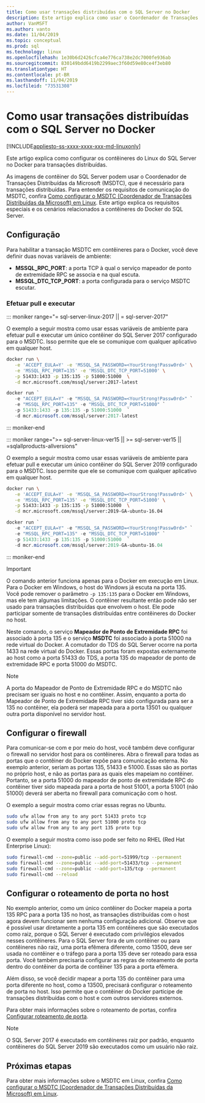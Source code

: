 ```yaml
---
title: Como usar transações distribuídas com o SQL Server no Docker
description: Este artigo explica como usar o Coordenador de Transações Distribuídas da Microsoft (MSDTC) para transações distribuídas em um contêiner do SQL Server no Docker.
author: VanMSFT
ms.author: vanto
ms.date: 11/04/2019
ms.topic: conceptual
ms.prod: sql
ms.technology: linux
ms.openlocfilehash: 1e30b6d2426cfca4e776ca738e2dc7000fe936ab
ms.sourcegitcommit: 830149bdd6419b2299aec3f60d59e80ce4f3eb80
ms.translationtype: HT
ms.contentlocale: pt-BR
ms.lasthandoff: 11/04/2019
ms.locfileid: "73531308"
---
```

# <a name="how-to-use-distributed-transactions-with-sql-server-on-docker"></a>Como usar transações distribuídas com o SQL Server no Docker

[!INCLUDE[appliesto-ss-xxxx-xxxx-xxx-md-linuxonly](../includes/appliesto-ss-xxxx-xxxx-xxx-md-linuxonly.md)]

Este artigo explica como configurar os contêineres do Linux do SQL Server no Docker para transações distribuídas.

As imagens de contêiner do SQL Server podem usar o Coordenador de Transações Distribuídas da Microsoft (MSDTC), que é necessário para transações distribuídas. Para entender os requisitos de comunicação do MSDTC, confira [Como configurar o MSDTC (Coordenador de Transações Distribuídas da Microsoft) em Linux](sql-server-linux-configure-msdtc.md). Este artigo explica os requisitos especiais e os cenários relacionados a contêineres do Docker do SQL Server.

## <a name="configuration"></a>Configuração

Para habilitar a transação MSDTC em contêineres para o Docker, você deve definir duas novas variáveis de ambiente:

- **MSSQL_RPC_PORT**: a porta TCP à qual o serviço mapeador de ponto de extremidade RPC se associa e na qual escuta.  
- **MSSQL_DTC_TCP_PORT**: a porta configurada para o serviço MSDTC escutar.

### <a name="pull-and-run"></a>Efetuar pull e executar

<!--SQL Server 2017 on Linux -->
::: moniker range="= sql-server-linux-2017 || = sql-server-2017"

O exemplo a seguir mostra como usar essas variáveis de ambiente para efetuar pull e executar um único contêiner do SQL Server 2017 configurado para o MSDTC. Isso permite que ele se comunique com qualquer aplicativo em qualquer host.

```bash
docker run \
   -e 'ACCEPT_EULA=Y' -e 'MSSQL_SA_PASSWORD=<YourStrong!Passw0rd>' \
   -e 'MSSQL_RPC_PORT=135' -e 'MSSQL_DTC_TCP_PORT=51000' \
   -p 51433:1433 -p 135:135 -p 51000:51000  \
   -d mcr.microsoft.com/mssql/server:2017-latest
```

```PowerShell
docker run `
   -e "ACCEPT_EULA=Y" -e "MSSQL_SA_PASSWORD=<YourStrong!Passw0rd>" `
   -e "MSSQL_RPC_PORT=135" -e "MSSQL_DTC_TCP_PORT=51000" `
   -p 51433:1433 -p 135:135 -p 51000:51000  `
   -d mcr.microsoft.com/mssql/server:2017-latest
```

::: moniker-end
<!--SQL Server 2019 on Linux-->
::: moniker range=">= sql-server-linux-ver15 || >= sql-server-ver15 || =sqlallproducts-allversions"

O exemplo a seguir mostra como usar essas variáveis de ambiente para efetuar pull e executar um único contêiner do SQL Server 2019 configurado para o MSDTC. Isso permite que ele se comunique com qualquer aplicativo em qualquer host.

```bash
docker run \
   -e 'ACCEPT_EULA=Y' -e 'MSSQL_SA_PASSWORD=<YourStrong!Passw0rd>' \
   -e 'MSSQL_RPC_PORT=135' -e 'MSSQL_DTC_TCP_PORT=51000' \
   -p 51433:1433 -p 135:135 -p 51000:51000  \
   -d mcr.microsoft.com/mssql/server:2019-GA-ubuntu-16.04
```

```PowerShell
docker run `
   -e "ACCEPT_EULA=Y" -e "MSSQL_SA_PASSWORD=<YourStrong!Passw0rd>" `
   -e "MSSQL_RPC_PORT=135" -e "MSSQL_DTC_TCP_PORT=51000" `
   -p 51433:1433 -p 135:135 -p 51000:51000  `
   -d mcr.microsoft.com/mssql/server:2019-GA-ubuntu-16.04
```

::: moniker-end

> [!IMPORTANT]
> O comando anterior funciona apenas para o Docker em execução em Linux. Para o Docker em Windows, o host do Windows já escuta na porta 135. Você pode remover o parâmetro `-p 135:135` para o Docker em Windows, mas ele tem algumas limitações. O contêiner resultante então pode não ser usado para transações distribuídas que envolvem o host. Ele pode participar somente de transações distribuídas entre contêineres do Docker no host.

Neste comando, o serviço **Mapeador de Ponto de Extremidade RPC** foi associado à porta 135 e o serviço **MSDTC** foi associado à porta 51000 na rede virtual do Docker. A comutador do TDS do SQL Server ocorre na porta 1433 na rede virtual do Docker. Essas portas foram expostas externamente ao host como a porta 51433 do TDS, a porta 135 do mapeador de ponto de extremidade RPC e porta 51000 do MSDTC.

> [!NOTE]
> A porta do Mapeador de Ponto de Extremidade RPC e do MSDTC não precisam ser iguais no host e no contêiner. Assim, enquanto a porta do Mapeador de Ponto de Extremidade RPC tiver sido configurada para ser a 135 no contêiner, ela poderá ser mapeada para a porta 13501 ou qualquer outra porta disponível no servidor host.

## <a name="configure-the-firewall"></a>Configurar o firewall

Para comunicar-se com e por meio do host, você também deve configurar o firewall no servidor host para os contêineres. Abra o firewall para todas as portas que o contêiner do Docker expõe para comunicação externa. No exemplo anterior, seriam as portas 135, 51433 e 51000. Essas são as portas no próprio host, e não as portas para as quais eles mapeiam no contêiner. Portanto, se a porta 51000 do mapeador de ponto de extremidade RPC do contêiner tiver sido mapeada para a porta de host 51001, a porta 51001 (não 51000) deverá ser aberta no firewall para comunicação com o host.  

O exemplo a seguir mostra como criar essas regras no Ubuntu.

```bash
sudo ufw allow from any to any port 51433 proto tcp
sudo ufw allow from any to any port 51000 proto tcp
sudo ufw allow from any to any port 135 proto tcp
```

O exemplo a seguir mostra como isso pode ser feito no RHEL (Red Hat Enterprise Linux):

```bash
sudo firewall-cmd --zone=public --add-port=51999/tcp --permanent
sudo firewall-cmd --zone=public --add-port=51433/tcp --permanent
sudo firewall-cmd --zone=public --add-port=135/tcp --permanent
sudo firewall-cmd --reload
```

## <a name="configure-port-routing-on-the-host"></a>Configurar o roteamento de porta no host

No exemplo anterior, como um único contêiner do Docker mapeia a porta 135 RPC para a porta 135 no host, as transações distribuídas com o host agora devem funcionar sem nenhuma configuração adicional. Observe que é possível usar diretamente a porta 135 em contêineres que são executados como raiz, porque o SQL Server é executado com privilégios elevados nesses contêineres. Para o SQL Server fora de um contêiner ou para contêineres não raiz, uma porta efêmera diferente, como 13500, deve ser usada no contêiner e o tráfego para a porta 135 deve ser roteado para essa porta. Você também precisaria configurar as regras de roteamento de porta dentro do contêiner da porta de contêiner 135 para a porta efêmera.

Além disso, se você decidir mapear a porta 135 do contêiner para uma porta diferente no host, como a 13500, precisará configurar o roteamento de porta no host. Isso permite que o contêiner do Docker participe de transações distribuídas com o host e com outros servidores externos.

Para obter mais informações sobre o roteamento de portas, confira [Configurar roteamento de porta](sql-server-linux-configure-msdtc.md#configure-port-routing).

> [!NOTE]
> O SQL Server 2017 é executado em contêineres raiz por padrão, enquanto contêineres do SQL Server 2019 são executados como um usuário não raiz.

## <a name="next-steps"></a>Próximas etapas

Para obter mais informações sobre o MSDTC em Linux, confira [Como configurar o MSDTC (Coordenador de Transações Distribuídas da Microsoft) em Linux](sql-server-linux-configure-msdtc.md).
